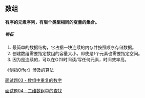 ## 数组

#### 有序的元素序列，有限个类型相同的变量的集合。



##### 特征

1. 最简单的数据结构，它占据一块连续的内存并按照顺序存储数据。
2. 创建数组需要指定数组的容量大小。即使是1个元素也需要指定空间。
3. 因为是连续的，可以在O(1)时间读/写任何元素，时间效率高。



《剑指Offer》涉及的算法

[面试题03 - 数组中重复的数字](https://github.com/tangshenghao/iOSInterviewNotes/blob/master/数据结构%26算法/数组/面试题03-数组中重复的数字.playground/Contents.swift)

[面试题04 - 二维数组中的查找](https://github.com/tangshenghao/iOSInterviewNotes/blob/master/数据结构%26算法/数组/面试题04-二维数组中的查找.playground/Contents.swift)

